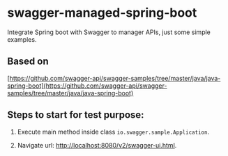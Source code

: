 # swagger-managed-spring-boot
Integrate Spring boot with Swagger to manager APIs, just some simple examples.

## Based on

[https://github.com/swagger-api/swagger-samples/tree/master/java/java-spring-boot](https://github.com/swagger-api/swagger-samples/tree/master/java/java-spring-boot)

## Steps to start for test purpose:

1. Execute main method inside class `io.swagger.sample.Application`.

2. Navigate url: [http://localhost:8080/v2/swagger-ui.html](http://localhost:8080/v2/swagger-ui.html).
